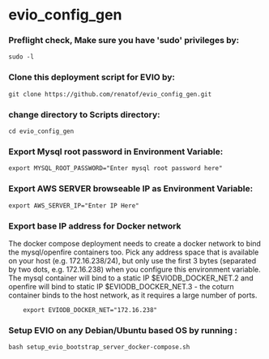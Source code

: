 # evio_config_gen

### Preflight check, Make sure you have 'sudo' privileges by:

	sudo -l

### Clone this deployment script for EVIO by:

	git clone https://github.com/renatof/evio_config_gen.git 

### change directory to Scripts directory:

	cd evio_config_gen

### Export Mysql root password in Environment Variable:

	export MYSQL_ROOT_PASSWORD="Enter mysql root password here"

### Export AWS SERVER browseable IP as Environment Variable:

	export AWS_SERVER_IP="Enter IP Here"

### Export base IP address for Docker network

The docker compose deployment needs to create a docker network to bind the mysql/openfire containers too. Pick any address space that is available on your host (e.g. 172.16.238/24), but only use the first 3 bytes (separated by two dots, e.g. 172.16.238) when you configure this environment variable. The mysql container will bind to a static IP $EVIODB_DOCKER_NET.2 and openfire will bind to static IP $EVIODB_DOCKER_NET.3 - the coturn container binds to the host network, as it requires a large number of ports.

        export EVIODB_DOCKER_NET="172.16.238"

### Setup EVIO on any Debian/Ubuntu based OS by running :

	bash setup_evio_bootstrap_server_docker-compose.sh

